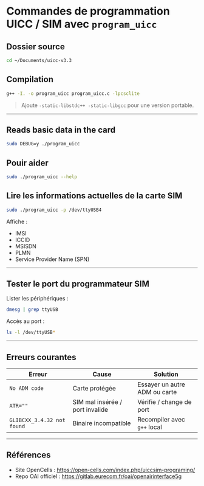 # Commandes de programmation UICC / SIM avec `program_uicc`

## Dossier source
```bash
cd ~/Documents/uicc-v3.3
```

## Compilation
```bash
g++ -I. -o program_uicc program_uicc.c -lpcsclite
```
> Ajoute `-static-libstdc++ -static-libgcc` pour une version portable.

---

## Reads basic data in the card
```bash
sudo DEBUG=y ./program_uicc
```

## Pouir aider
```bash
sudo ./program_uicc --help
```

## Lire les informations actuelles de la carte SIM
```bash
sudo ./program_uicc -p /dev/ttyUSB4
```

Affiche :
- IMSI
- ICCID
- MSISDN
- PLMN
- Service Provider Name (SPN)

---

## Tester le port du programmateur SIM
Lister les périphériques :
```bash
dmesg | grep ttyUSB
```

Accès au port :
```bash
ls -l /dev/ttyUSB*
```

---

## Erreurs courantes

| Erreur | Cause | Solution |
|--------|-------|----------|
| `No ADM code` | Carte protégée | Essayer un autre ADM ou carte |
| `ATR=""` | SIM mal insérée / port invalide | Vérifie / change de port |
| `GLIBCXX_3.4.32 not found` | Binaire incompatible | Recompiler avec `g++` local |

---

## Références
- Site OpenCells : https://open-cells.com/index.php/uiccsim-programing/
- Repo OAI officiel : https://gitlab.eurecom.fr/oai/openairinterface5g
